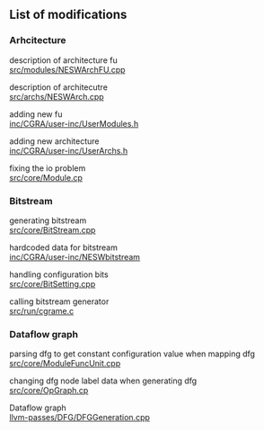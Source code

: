 ## List of modifications

### Arhcitecture

description of architecture fu\
[src/modules/NESWArchFU.cpp](src/modules/NESWArchFU.cpp)

description of architecutre\
[src/archs/NESWArch.cpp](src/archs/NESWArch.cpp)

adding new fu\
[inc/CGRA/user-inc/UserModules.h](inc/CGRA/user-inc/UserModules.h)

adding new architecture\
[inc/CGRA/user-inc/UserArchs.h](inc/CGRA/user-inc/UserArchs.h)

fixing the io problem\
[src/core/Module.cp](src/core/Module.cp)

### Bitstream
generating bitstream\
[src/core/BitStream.cpp](src/core/BitStream.cpp)

hardcoded data for bitstream\
[inc/CGRA/user-inc/NESWbitstream](inc/CGRA/user-inc/NESWbitstream)

handling configuration bits\
[src/core/BitSetting.cpp](src/core/BitSetting.cpp)

calling bitstream generator\
[src/run/cgrame.c](src/run/cgrame.c)

### Dataflow graph
parsing dfg to get constant configuration value when mapping dfg\
[src/core/ModuleFuncUnit.cpp](src/core/ModuleFuncUnit.cpp)

changing dfg node label data when generating dfg\
[src/core/OpGraph.cp](src/core/OpGraph.cp)

Dataflow graph\
[llvm-passes/DFG/DFGGeneration.cpp](llvm-passes/DFG/DFGGeneration.cpp)
